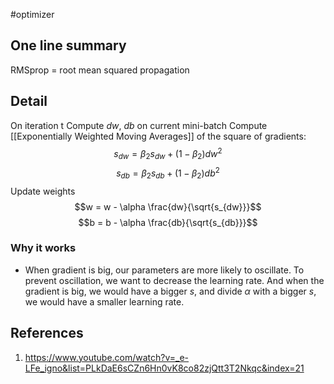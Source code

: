 #optimizer 

## One line summary
RMSprop = root mean squared propagation

## Detail
On iteration t
	Compute $dw$, $db$ on current mini-batch
	Compute [[Exponentially Weighted Moving Averages]] of the square of gradients:$$s_{dw} = \beta_2 s_{dw} + (1-\beta_2)dw^2$$$$s_{db} = \beta_2 s_{db} + (1-\beta_2)db^2$$Update weights
	$$w = w - \alpha \frac{dw}{\sqrt{s_{dw}}}$$
	$$b = b - \alpha \frac{db}{\sqrt{s_{db}}}$$
### Why it works
- When gradient is big, our parameters are more likely to oscillate. To prevent oscillation, we want to decrease the learning rate. And when the gradient is big, we would have a bigger $s$, and divide $\alpha$ with a bigger $s$, we would have a smaller learning rate.

## References
1. https://www.youtube.com/watch?v=_e-LFe_igno&list=PLkDaE6sCZn6Hn0vK8co82zjQtt3T2Nkqc&index=21
